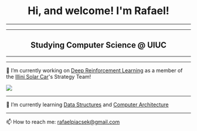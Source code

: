 <h1 align="center"> Hi, and welcome! I'm Rafael! </h1>

<!--
**Rafapia/Rafapia** is a ✨ _special_ ✨ repository because its `README.md` (this file) appears on your GitHub profile.

Here are some ideas to get you started:

- 🔭 I’m currently working on ...
- 🌱 I’m currently learning ...
- 👯 I’m looking to collaborate on ...
- 🤔 I’m looking for help with ...
- 💬 Ask me about ...
- 📫 How to reach me: ...
- 😄 Pronouns: ...
- ⚡ Fun fact: ...
-->

<hr>
<hr>

<h2 align="center"> Studying Computer Science @ UIUC </h2>

<hr>
<hr>

🔭 I’m currently working on [Deep Reinforcement Learning](https://github.com/Rafapia/Deep-Reinforcement-Learning-Algorithms-with-PyTorch) as a member of the [Illini Solar Car](https://www.illinisolarcar.com/)'s Strategy Team!

<img src="https://lirp-cdn.multiscreensite.com/ae9fd18b/dms3rep/multi/opt/DSC04463-cd193b44-2880w.jpg">

<hr>

🌱 I’m currently learning [Data Structures](https://courses.engr.illinois.edu/cs225/fa2021/) and [Computer Architecture](https://cs233.github.io/)

<hr>

📫 How to reach me: rafaelpiacsek@gmail.com
